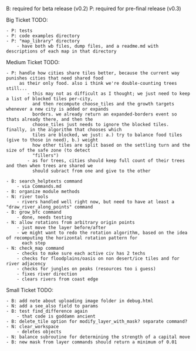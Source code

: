 B: required for beta release (v0.2)
P: required for pre-final release (v0.3)

Big Ticket TODO:

    - P: tests
    - P: code examples directory
    - P: "map_library" directory
        - have both wb files, dump files, and a readme.md with descriptions of each map in that directory

Medium Ticket TODO:

    - P: handle how cities share tiles better, because the current way punishes cities that need shared food
         as their only food. also i think we're double-counting trees still...
            - this may not as difficult as I thought; we just need to keep a list of blocked tiles per-city,
              and then recompute choose_tiles and the growth targets whenever a new city is added or expands
              borders. we already return an expanded-borders event so thats already there, and then the
              choose_tiles just needs to ignore the blocked tiles. finally, in the algorithm that chooses which
              tiles are blocked, we just: a.) try to balance food tiles (give to those in need), b.) weight
              how other tiles are split based on the settling turn and the size of the safe zone (to detect
              "fillers")
            - as for trees, cities should keep full count of their trees and then when trees are shared we
              should subract from one and give to the other
              
    - B: search_helptexts command
        - via Commands.md
    - B: organize module methods
    - N: river tools
        - rivers handled well right now, but need to have at least a "draw_river_along_points" command
    - B: grow_bfc command
        - done, needs testing
    - N: allow rotations from arbitrary origin points
        - just move the layer before/after
        - we might want to redo the rotation algorithm, based on the idea of recomputing the horizontal rotation pattern for  
          each step
    - N: check_map command
        - checks to make sure each active civ has 2 techs
        - checks for floodplains/oasis on non desert/ice tiles and for river adjacency
        - checks for jungles on peaks (resources too i guess)
        - fixes river direction
        - clears rivers from coast edge
        
Small Ticket TODO:

    - B: add note about uploading image folder in debug.html
    - N: add a see_also field to params
    - B: test find_difference again
        - that code is goddamn ancient
    - B: delete_tile option for modify_layer_with_mask? separate command?
    - N: clear_workspace
        - deletes objects
    - N: balance subroutine for determining the strength of a capital move
    - B: new mask from layer commands should return a minimum of 0.01
    
